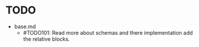 # TODO

* base.md
    * #TODO101: Read more about schemas and there implementation add the relative blocks.


